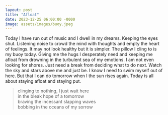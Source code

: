 ```yaml
---
layout: post
title: "Afloat"
date: 2023-12-25 06:00:00 -0000
image: assets/images/buoy.jpeg
---
```


Today I have run out of music and I dwell in my dreams. Keeping the eyes shut. Listening noise to crowd the mind with thoughts and empty the heart of feelings. It may not look healthy but it is simpler. The pillow I cling to is my buoy today. Giving me the hugs I desperately need and keeping me afloat from drowning in the turbulent sea of my emotions. I am not even looking for shores. Just need a break from deciding what to do next. Watch the sky and stars above me and just be. I know I need to swim myself out of here. But that I can do tomorrow when I the sun rises again. Today is all about staying afloat and staying put.

>clinging to nothing, I just wait here<br/>
>in the bleak hope of a tomorrow<br/>
>braving the incessant slapping waves<br/>
>bobbing in the oceans of my sorrow<br/>
